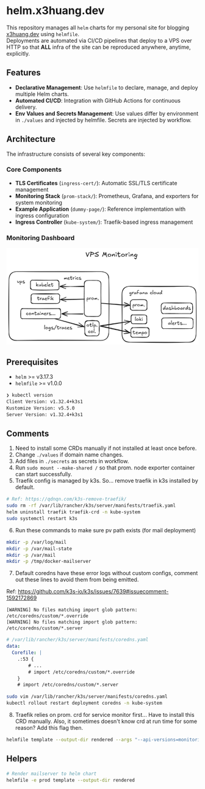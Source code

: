 # helm.x3huang.dev

This repository manages all `helm` charts for my personal site for blogging [x3huang.dev](https://x3huang.dev) using `helmfile`.  
Deployments are automated via CI/CD pipelines that deploy to a VPS over HTTP so that **ALL** infra of the site can be reproduced anywhere, anytime, explicitly.

## Features

- **Declarative Management**: Use `helmfile` to declare, manage, and deploy multiple Helm charts.
- **Automated CI/CD**: Integration with GitHub Actions for continuous delivery.
- **Env Values and Secrets Management**: Use values differ by environment in `./values` and injected by helmfile. Secrets are injected by workflow.

## Architecture

The infrastructure consists of several key components:

### Core Components
- **TLS Certificates** (`ingress-cert/`): Automatic SSL/TLS certificate management
- **Monitoring Stack** (`prom-stack/`): Prometheus, Grafana, and exporters for system monitoring
- **Example Application** (`dummy-page/`): Reference implementation with ingress configuration
- **Ingress Controller** (`kube-system/`): Traefik-based ingress management

### Monitoring Dashboard
![VPS Monitoring Dashboard](docs/vps-monitoring-2025-05-29-1726.png)

## Prerequisites

- `helm` >= v3.17.3
- `helmfile` >= v1.0.0

``` bash
❯ kubectl version
Client Version: v1.32.4+k3s1
Kustomize Version: v5.5.0
Server Version: v1.32.4+k3s1
```

## Comments

1. Need to install some CRDs manually if not installed at least once before.
2. Change `./values` if domain name changes.
3. Add files in `./secrets` as secrets in workflow.
4. Run `sudo mount --make-shared /` so that prom. node exporter container can start successfully.
5. Traefik config is managed by k3s. So... remove traefik in k3s installed by default.

```bash
# Ref: https://qdnqn.com/k3s-remove-traefik/
sudo rm -rf /var/lib/rancher/k3s/server/manifests/traefik.yaml
helm uninstall traefik traefik-crd -n kube-system
sudo systemctl restart k3s
```

6. Run these commands to make sure pv path exists (for mail deployment)

```bash
mkdir -p /var/log/mail
mkdir -p /var/mail-state
mkdir -p /var/mail
mkdir -p /tmp/docker-mailserver
```

7. Default coredns have these error logs without custom configs, comment out these lines to avoid them from being emitted.

Ref: https://github.com/k3s-io/k3s/issues/7639#issuecomment-1592172869

```log
[WARNING] No files matching import glob pattern: /etc/coredns/custom/*.override 
[WARNING] No files matching import glob pattern: /etc/coredns/custom/*.server 
```

```yaml
# /var/lib/rancher/k3s/server/manifests/coredns.yaml
data:
  Corefile: |
    .:53 {
        # ...
        # import /etc/coredns/custom/*.override
    }
    # import /etc/coredns/custom/*.server
```

```bash
sudo vim /var/lib/rancher/k3s/server/manifests/coredns.yaml
kubectl rollout restart deployment coredns -n kube-system
```

8. Traefik relies on prom. crd for service monitor first... Have to install this CRD manually. Also, it sometimes doesn't know crd at run time for some reason? Add this flag then.
   
```bash
helmfile template --output-dir rendered --args "--api-versions=monitoring.coreos.com/v1"
```

## Helpers

```bash
# Render mailserver to helm chart
helmfile -e prod template --output-dir rendered
```
